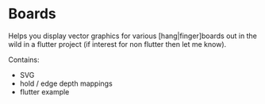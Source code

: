 # Boards

Helps you display vector graphics for various [hang|finger]boards out in the wild in a flutter project (if interest for non flutter then let me know).

Contains:

  * SVG
  * hold / edge depth mappings
  * flutter example
